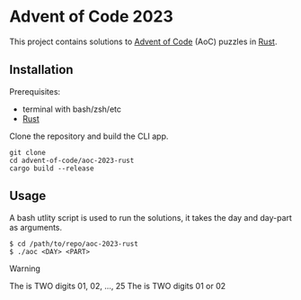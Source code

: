 # Advent of Code 2023

This project contains solutions to [Advent of Code](https://adventofcode.com/about) (AoC) puzzles in 
[Rust](https://www.rust-lang.org/).

## Installation

Prerequisites:

  - terminal with bash/zsh/etc
  - [Rust](https://www.rust-lang.org/tools/install)

Clone the repository and build the CLI app.

```shell
git clone
cd advent-of-code/aoc-2023-rust
cargo build --release
```

## Usage

A bash utlity script is used to run the solutions, it takes the day and day-part as arguments.

```shell
$ cd /path/to/repo/aoc-2023-rust
$ ./aoc <DAY> <PART>
````

> [!warning]
> The <DAY> is TWO digits 01, 02, ..., 25
> The <PART> is TWO digits 01 or 02
